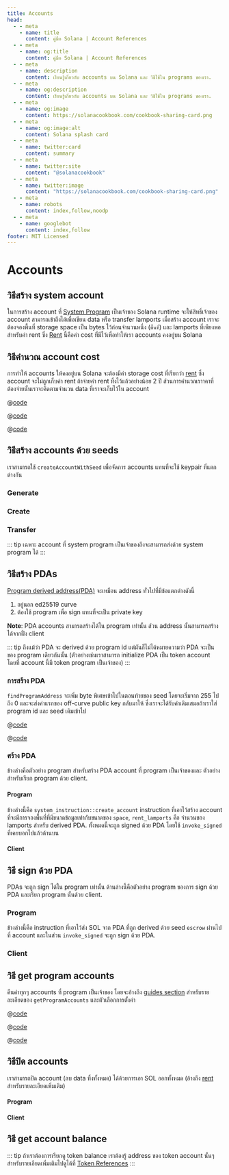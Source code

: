 ```yaml
---
title: Accounts
head:
  - - meta
    - name: title
      content: คู่มือ Solana | Account References
  - - meta
    - name: og:title
      content: คู่มือ Solana | Account References
  - - meta
    - name: description
      content: เรียนรู้เกี่ยวกับ accounts บน Solana และ วิธีใช้ใน programs ของเรา.
  - - meta
    - name: og:description
      content: เรียนรู้เกี่ยวกับ accounts บน Solana และ วิธีใช้ใน programs ของเรา.
  - - meta
    - name: og:image
      content: https://solanacookbook.com/cookbook-sharing-card.png
  - - meta
    - name: og:image:alt
      content: Solana splash card
  - - meta
    - name: twitter:card
      content: summary
  - - meta
    - name: twitter:site
      content: "@solanacookbook"
  - - meta
    - name: twitter:image
      content: "https://solanacookbook.com/cookbook-sharing-card.png"
  - - meta
    - name: robots
      content: index,follow,noodp
  - - meta
    - name: googlebot
      content: index,follow
footer: MIT Licensed
---
```


# Accounts

## วิธีสร้าง system account

ในการสร้าง account ที่ [System Program][1] เป็นเจ้าของ Solana runtime จะให้สิทธิ์เจ้าของ account สามารถเข้าถึงได้เพื่อเขียน data หรือ transfer lamports เมื่อสร้าง account เราจะต้องจองพื้นที่ storage space เป็น bytes ไว้ก่อนจำนวนหนึ่ง (`พื้นที่`) และ lamports ที่เพียงพอสำหรับค่า rent ซึ่ง [Rent][2] นี้คือค่า cost ที่มีไว้เพื่อทำให้เรา accounts คงอยู่บน Solana

<SolanaCodeGroup>
  <SolanaCodeGroupItem title="TS" active>

  <template v-slot:default>

@[code](@/code/accounts/create-system-account/create-system-account.en.ts)

  </template>

  <template v-slot:preview>

@[code](@/code/accounts/create-system-account/create-system-account.preview.en.ts)

  </template>

  </SolanaCodeGroupItem>
  <SolanaCodeGroupItem title="Rust">

  <template v-slot:default>

@[code](@/code/accounts/create-system-account/create-system-account.en.rs)

  </template>

  <template v-slot:preview>

@[code](@/code/accounts/create-system-account/create-system-account.preview.en.rs)

  </template>

  </SolanaCodeGroupItem>
</SolanaCodeGroup>

## วิธีคำนวณ account cost

การทำให้ accounts ให้คงอยู่บน Solana จะต้องมีค่า storage cost ที่เรียกว่า [rent][2] ซึ่ง account จะไม่ถูกเก็บค่า rent ถ้าจ่ายค่า rent ทิ้งไว้แล้วอย่างน้อย 2 ปี ส่วนการคำนวณราาคาที่ต้องจ่ายนั้นเราจะคิดตามจำนวน data ที่เราจะเก็บไว้ใน account

<CodeGroup>
  <CodeGroupItem title="TS" active>

@[code](@/code/accounts/rent-exemption/rent-exemption.en.ts)

  </CodeGroupItem>

  <CodeGroupItem title="Rust">

@[code](@/code/accounts/rent-exemption/rent-exemption.en.rs)

  </CodeGroupItem>

  <CodeGroupItem title="CLI">

@[code](@/code/accounts/rent-exemption/rent-exemption.en.sh)

  </CodeGroupItem>
</CodeGroup>

## วิธีสร้าง accounts ด้วย seeds

เราสามารถใช้ `createAccountWithSeed` เพื่อจัดการ accounts แทนที่จะใช้ keypair ที่แตกต่างกัน

### Generate

<SolanaCodeGroup>
  <SolanaCodeGroupItem title="TS" active>

  <template v-slot:default>

@[code](@/code/accounts/create-account-with-seed/generate/main.en.ts)

  </template>

  <template v-slot:preview>

@[code](@/code/accounts/create-account-with-seed/generate/main.preview.en.ts)

  </template>

  </SolanaCodeGroupItem>

  <SolanaCodeGroupItem title="Rust">

  <template v-slot:default>

@[code](@/code/accounts/create-account-with-seed/generate/main.en.rs)

  </template>

  <template v-slot:preview>

@[code](@/code/accounts/create-account-with-seed/generate/main.preview.en.rs)

  </template>
  </SolanaCodeGroupItem>
</SolanaCodeGroup>

### Create

<SolanaCodeGroup>
  <SolanaCodeGroupItem title="TS" active>

  <template v-slot:default>

@[code](@/code/accounts/create-account-with-seed/creation/main.en.ts)

  </template>

  <template v-slot:preview>

@[code](@/code/accounts/create-account-with-seed/creation/main.preview.en.ts)

  </template>

  </SolanaCodeGroupItem>

  <SolanaCodeGroupItem title="Rust" active>

  <template v-slot:default>

@[code](@/code/accounts/create-account-with-seed/creation/main.en.rs)

  </template>

  <template v-slot:preview>

@[code](@/code/accounts/create-account-with-seed/creation/main.preview.en.rs)

  </template>

  </SolanaCodeGroupItem>
</SolanaCodeGroup>

### Transfer

<SolanaCodeGroup>
  <SolanaCodeGroupItem title="TS" active>

  <template v-slot:default>

@[code](@/code/accounts/create-account-with-seed/transfer/main.en.ts)

  </template>

  <template v-slot:preview>

@[code](@/code/accounts/create-account-with-seed/transfer/main.preview.en.ts)

  </template>

  </SolanaCodeGroupItem>
</SolanaCodeGroup>

::: tip
เฉพาะ account ที่ system program เป็นเจ้าของถึงจะสามารถส่งด้วย system program ได้
:::

## วิธีสร้าง PDAs

[Program derived address(PDA)][3] จะเหมือน address ทั่วไปที่มีข้อแตกต่างดังนี้

1. อยู่นอก ed25519 curve
2. ต้องใช้ program เพื่อ sign แทนที่จะเป็น private key

**Note**: PDA accounts สามารถสร้างได้ใน program เท่านั้น ส่วน address นั้นสามารถสร้างได้จากฝั่ง client

::: tip
ถึงแม้ว่า PDA จะ derived ด้วย program id แต่มันก็ไม่ได้หมายความว่า PDA จะเป็นของ program เดียวกันนั้น (ตัวอย่างเช่นเราสามารถ initialize PDA เป็น token account โดยที่ account นี้มี token program เป็นเจ้าของ)
:::

### การสร้าง PDA

`findProgramAddress` จะเพิ่ม byte พิเศษเข้าไปในตอนท้ายของ seed โดยจะเริ่มจาก 255 ไปถึง 0 และจะส่งค่าแรกของ off-curve public key กลับมาให้  ซึ่งเราจะได้รับค่าเดิมเสมอถ้าเราใส่ program id และ seed เดิมเข้าไป

<CodeGroup>
  <CodeGroupItem title="TS" active>

@[code](@/code/accounts/program-derived-address/derived-a-pda/find-program-address.en.ts)

  </CodeGroupItem>

  <CodeGroupItem title="Rust">

@[code](@/code/accounts/program-derived-address/derived-a-pda/find-program-address.en.rs)

  </CodeGroupItem>
</CodeGroup>

### ศร้าง PDA

ข้างล่างคือตัวอย่าง program สำหรับสร้าง PDA account ที่ program เป็นเจ้าของและ ตัวอย่างสำหรับเรียก program ด้วย client.

#### Program

ข้างล่างนี้คือ `system_instruction::create_account` instruction ที่เอาไว้สร้าง account ที่จะมีการจองพื้นที่ที่มีขนาดข้อมูลเท่ากับขนาดของ `space`, `rent_lamports` คือ จำนวนของ lamports สำหรับ derived PDA. ทั้งหมดนี้จะถูก signed ด้วย PDA โดยใช้ `invoke_signed` ที่เคยบอกไปแล้วด้านบน

<SolanaCodeGroup>
  <SolanaCodeGroupItem title="rust" active>

  <template v-slot:default>

@[code](@/code/accounts/program-derived-address/create-a-pda/program/src/lib.rs)

  </template>

  <template v-slot:preview>

@[code](@/code/accounts/program-derived-address/create-a-pda/program/src/lib.preview.rs)

  </template>

  </SolanaCodeGroupItem>
</SolanaCodeGroup>

#### Client

<SolanaCodeGroup>
  <SolanaCodeGroupItem title="TS" active>

  <template v-slot:default>

@[code](@/code/accounts/program-derived-address/create-a-pda/client/main.en.ts)

  </template>

  <template v-slot:preview>

@[code](@/code/accounts/program-derived-address/create-a-pda/client/main.preview.en.ts)

  </template>

  </SolanaCodeGroupItem>
</SolanaCodeGroup>

## วิธี sign ด้วย PDA

PDAs จะถูก sign ได้ใน program เท่านั้น ด้านล่างนี้คือตัวอย่าง program
ของการ sign ด้วย PDA และเรียก program นั้นด้วย client.

### Program

ข้างล่างนี้คือ instruction ที่เอาไว้ส่ง SOL จาก PDA ที่ถูก derived ด้วย seed `escrow` ผ่านไปที่ account และในส่วน `invoke_signed` จะถูก sign ด้วย PDA.

<SolanaCodeGroup>
  <SolanaCodeGroupItem title="Rust" active>

  <template v-slot:default>

@[code](@/code/accounts/program-derived-address/sign-a-pda/program/src/lib.rs)

  </template>

  <template v-slot:preview>

@[code](@/code/accounts/program-derived-address/sign-a-pda/program/src/lib.preview.rs)

  </template>

  </SolanaCodeGroupItem>
</SolanaCodeGroup>

### Client

<SolanaCodeGroup>
  <SolanaCodeGroupItem title="TS" active>

  <template v-slot:default>

@[code](@/code/accounts/program-derived-address/sign-a-pda/client/main.en.ts)

  </template>

  <template v-slot:preview>

@[code](@/code/accounts/program-derived-address/sign-a-pda/client/main.preview.en.ts)

  </template>

  </SolanaCodeGroupItem>
</SolanaCodeGroup>

## วิธี get program accounts

คืนค่าทุกๆ accounts ที่ program เป็นเจ้าของ โดยจะอ้างถึง [guides section](../guides/get-program-accounts.md) สำหรับรายละเอียดของ `getProgramAccounts` และตัวเลือกการตั้งค่า

<CodeGroup>
  <CodeGroupItem title="TS" active>

@[code](@/code/get-program-accounts/basic/basic.en.ts)

  </CodeGroupItem>

  <CodeGroupItem title="Rust">

@[code](@/code/get-program-accounts/basic/basic.en.rs)

  </CodeGroupItem>
  <CodeGroupItem title="CLI">

@[code](@/code/get-program-accounts/basic/basic.en.sh)

  </CodeGroupItem>
</CodeGroup>

## วิธีปิด accounts

เราสามารถปิด account (ลบ data ทิ้งทั้งหมด) ได้ด้วยการเอา SOL ออกทั้งหมด (อ้างถึง [rent][2] สำหรับรายละเอียดเพิ่มเติม)

#### Program


<SolanaCodeGroup>
  <SolanaCodeGroupItem title="rust" active>

  <template v-slot:default>

@[code](@/code/accounts/close-account/program/src/lib.rs)

  </template>

  <template v-slot:preview>

@[code](@/code/accounts/close-account/program/src/lib.preview.rs)

  </template>

  </SolanaCodeGroupItem>
</SolanaCodeGroup>

#### Client

<SolanaCodeGroup>
  <SolanaCodeGroupItem title="TS" active>

  <template v-slot:default>

@[code](@/code/accounts/close-account/client/main.en.ts)

  </template>

  <template v-slot:preview>

@[code](@/code/accounts/close-account/client/main.preview.en.ts)

  </template>

  </SolanaCodeGroupItem>
</SolanaCodeGroup>

## วิธี get account balance

<SolanaCodeGroup>
  <SolanaCodeGroupItem title="TS" active>

  <template v-slot:default>

@[code](@/code/accounts/get-balance/main.en.ts)

  </template>

  <template v-slot:preview>

@[code](@/code/accounts/get-balance/main.preview.en.ts)

  </template>

  </SolanaCodeGroupItem>
  <SolanaCodeGroupItem title="Rust">

  <template v-slot:default>

@[code](@/code/accounts/get-balance/main.en.rs)

  </template>

  <template v-slot:preview>

@[code](@/code/accounts/get-balance/main.preview.en.rs)

  </template>
  
  </SolanaCodeGroupItem>

  <SolanaCodeGroupItem title="Python">

  <template v-slot:default>

@[code](@/code/accounts/get-balance/main.en.py)

  </template>

  <template v-slot:preview>

@[code](@/code/accounts/get-balance/main.preview.en.py)

  </template>

  </SolanaCodeGroupItem>
</SolanaCodeGroup>

::: tip
ถ้าเราต้องการเรียกดู token balance เราต้องรู้ address ของ token account นั้นๆ สำหรับรายเอียดเพิ่มเติมไปดูได้ที่ [Token References](token.md)
:::

[1]: https://docs.solana.com/developing/clients/javascript-reference#systemprogram
[2]: https://docs.solana.com/developing/programming-model/accounts#rent
[3]: https://docs.solana.com/developing/programming-model/calling-between-programs#program-derived-addresses
